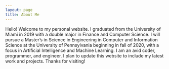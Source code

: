 ```yaml
---
layout: page
title: About Me
---
```


Hello! Welcome to my personal website. I graduated from the University of Miami in 2019 with a double major in Finance and Computer Science. I will pursue a Master’s in Science in Engineering in Computer and Information Science at the University of Pennsylvania beginning in fall of 2020, with a focus in Artificial Intelligence and Machine Learning. I am an avid coder, programmer, and engineer. I plan to update this website to include my latest work and projects. Thanks for visiting! 
